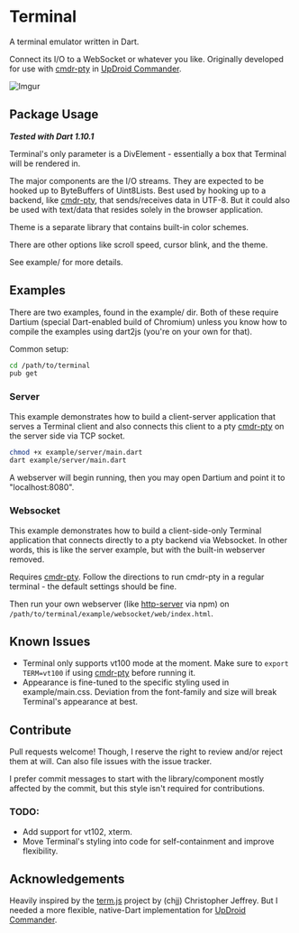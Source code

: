 # Terminal

A terminal emulator written in Dart.

Connect its I/O to a WebSocket or whatever you like. Originally developed for use with [cmdr-pty] in [UpDroid Commander].

![Imgur](http://i.imgur.com/Bz8St7a.gif)

## Package Usage

***Tested with Dart 1.10.1***

Terminal's only parameter is a DivElement - essentially a box that Terminal will be rendered in.

The major components are the I/O streams. They are expected to be hooked up to ByteBuffers of Uint8Lists. Best used by hooking up to a backend, like [cmdr-pty], that sends/receives data in UTF-8. But it could also be used with text/data that resides solely in the browser application.

Theme is a separate library that contains built-in color schemes.

There are other options like scroll speed, cursor blink, and the theme.

See example/ for more details.

## Examples

There are two examples, found in the example/ dir. Both of these require Dartium (special Dart-enabled build of Chromium) unless you know how to compile the examples using dart2js (you're on your own for that).

Common setup:
```bash
cd /path/to/terminal
pub get
```

### Server

This example demonstrates how to build a client-server application that serves a Terminal client and also connects this client to a pty [cmdr-pty] on the server side via TCP socket.

```bash
chmod +x example/server/main.dart
dart example/server/main.dart
```

A webserver will begin running, then you may open Dartium and point it to "localhost:8080".

### Websocket

This example demonstrates how to build a client-side-only Terminal application that connects directly to a pty backend via Websocket. In other words, this is like the server example, but with the built-in webserver removed.

Requires [cmdr-pty]. Follow the directions to run cmdr-pty in a regular terminal - the default settings should be fine.

Then run your own webserver (like [http-server] via npm) on `/path/to/terminal/example/websocket/web/index.html`.

## Known Issues

- Terminal only supports vt100 mode at the moment. Make sure to `export TERM=vt100` if using [cmdr-pty] before running it.
- Appearance is fine-tuned to the specific styling used in example/main.css. Deviation from the font-family and size will break Terminal's appearance at best.

## Contribute

Pull requests welcome! Though, I reserve the right to review and/or reject them at will.
Can also file issues with the issue tracker.

I prefer commit messages to start with the library/component mostly affected by the commit, but this style isn't required for contributions.

### TODO:

- Add support for vt102, xterm.
- Move Terminal's styling into code for self-containment and improve flexibility.

## Acknowledgements

Heavily inspired by the [term.js] project by (chjj) Christopher Jeffrey. But I needed a more flexible, native-Dart implementation for [UpDroid Commander].

[cmdr-pty]: https://github.com/updroidinc/cmdr-pty/
[UpDroid Commander]: http://updroid.com/upcom/
[term.js]: https://github.com/chjj/term.js/
[http-server]: https://www.npmjs.com/package/http-server

